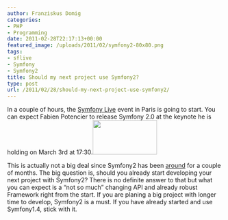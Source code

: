 ```yaml
---
author: Franziskus Domig
categories:
- PHP
- Programming
date: 2011-02-28T22:17:13+00:00
featured_image: /uploads/2011/02/symfony2-80x80.png
tags:
- sflive
- Symfony
- Symfony2
title: Should my next project use Symfony2?
type: post
url: /2011/02/28/should-my-next-project-use-symfony2/
---
```


In a couple of hours, the [Symfony Live][1] event in Paris is going to start. You can expect Fabien Potencier to release Symfony 2.0 at the keynote he is holding on March 3rd at 17:30.<img src="/uploads/2011/02/symfony2-150x80.png" alt="" title="symfony2" width="150" height="80" class="alignleft size-thumbnail wp-image-320" />

This is actually not a big deal since Symfony2 has been [around][2] for a couple of months. The big question is, should you already start developing your next project with Symfony2? There is no definite answer to that but what you can expect is a &#8220;not so much&#8221; changing API and already robust Framework right from the start. If you are planing a big project with longer time to develop, Symfony2 is a must. If you have already started and use Symfony1.4, stick with it.

 [1]: http://www.symfony-live.com/paris
 [2]: http://symfony-reloaded.org/code
